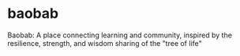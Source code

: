 # baobab
Baobab: A place connecting learning and community, inspired by the resilience, strength, and wisdom sharing of the "tree of life"
